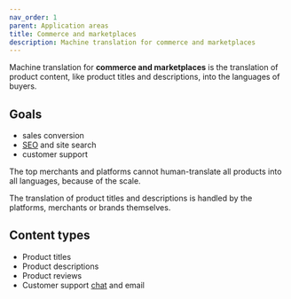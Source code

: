 ```yaml
---
nav_order: 1
parent: Application areas
title: Commerce and marketplaces
description: Machine translation for commerce and marketplaces
---
```


Machine translation for **commerce and marketplaces** is the translation of product content, like product titles and descriptions, into the languages of buyers.

## Goals

* sales conversion
* [SEO](/nav_bar/building-and-research/applications/seo.md) and site search
* customer support

The top merchants and platforms cannot human-translate all products into all languages, because of the scale.

The translation of product titles and descriptions is handled by the platforms, merchants or brands themselves.

## Content types

* Product titles
* Product descriptions
* Product reviews
* Customer support [chat](/nav_bar/building-and-research/applications/live-chat.md) and email

